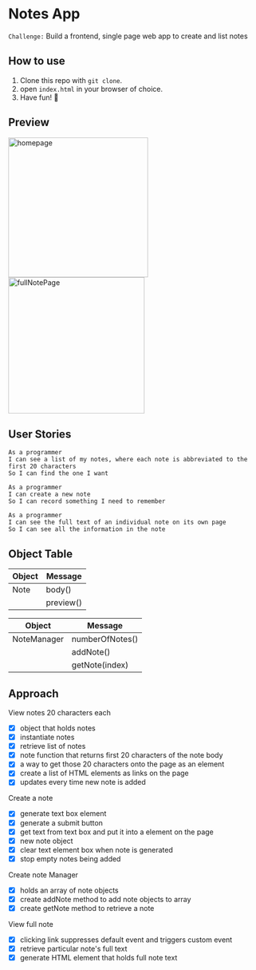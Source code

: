 # Notes App
`Challenge:` Build a frontend, single page web app to create and list notes

## How to use

1. Clone this repo with `git clone`.
2. open `index.html` in your browser of choice.
3. Have fun! 🤩

## Preview
<img width="280" alt="homepage" src="https://user-images.githubusercontent.com/28805811/83274013-1b7c9480-a1c5-11ea-9d72-84f5b63598bd.png">

<img width="273" alt="fullNotePage" src="https://user-images.githubusercontent.com/28805811/83274015-1c152b00-a1c5-11ea-804a-58badf24ed90.png">

## User Stories
```
As a programmer
I can see a list of my notes, where each note is abbreviated to the first 20 characters
So I can find the one I want

As a programmer
I can create a new note
So I can record something I need to remember

As a programmer
I can see the full text of an individual note on its own page
So I can see all the information in the note
```

## Object Table

| Object | Message |
| --- | --- |
| Note | body() |
| | preview() |

| Object | Message |
| --- | --- |
| NoteManager | numberOfNotes()
| | addNote()
| | getNote(index) |

## Approach

View notes 20 characters each

- [x] object that holds notes
- [x] instantiate notes
- [x] retrieve list of notes
- [x] note function that returns first 20 characters of the note body
- [x] a way to get those 20 characters onto the page as an element
- [x] create a list of HTML elements as links on the page
- [x] updates every time new note is added

Create a note

- [x] generate text box element
- [x] generate a submit button
- [x] get text from text box and put it into a element on the page
- [x] new note object
- [x] clear text element box when note is generated
- [x] stop empty notes being added

Create note Manager
- [x] holds an array of note objects
- [x] create addNote method to add note objects to array
- [x] create getNote method to retrieve a note

View full note

- [x] clicking link suppresses default event and triggers custom event
- [x] retrieve particular note's full text
- [x] generate HTML element that holds full note text
